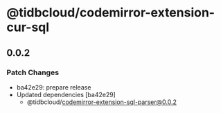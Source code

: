 # @tidbcloud/codemirror-extension-cur-sql

## 0.0.2

### Patch Changes

- ba42e29: prepare release
- Updated dependencies [ba42e29]
  - @tidbcloud/codemirror-extension-sql-parser@0.0.2
